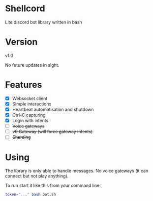 # Shellcord
Lite discord bot library written in bash

# Version
v1.0

No future updates in sight.

# Features
- [x] Websocket client
- [x] Simple interactions
- [x] Heartbeat automatisation and shutdown
- [x] Ctrl-C capturing
- [x] Login with intents
- [ ] ~~Voice gateways~~
- [ ] ~~v9 Gateway (will force gateway intents)~~
- [ ] ~~Sharding~~

# Using
The library is only able to handle messages.
No voice gateways (it can connect but not play anything).

To run start it like this from your command line:
```sh
token="..." bash bot.sh
```
